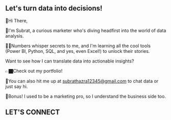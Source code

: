 ## Let's turn data into decisions!
👋Hi There,

👦I'm Subrat, a curious marketer who's diving headfirst into the world of data analysis. 

😮‍💨Numbers whisper secrets to me, and I'm learning all the cool tools (Power BI, Python, SQL, and yes, even Excel!) to unlock their stories.

  Want to see how I can translate data into actionable insights?

👉🏿Check out my portfolio! 

🎯You can also hit me up at subrathazra12345@gmail.com to chat data or just say hi.

💎Bonus!  I used to be a marketing pro, so I understand the business side too.

## LET'S CONNECT

